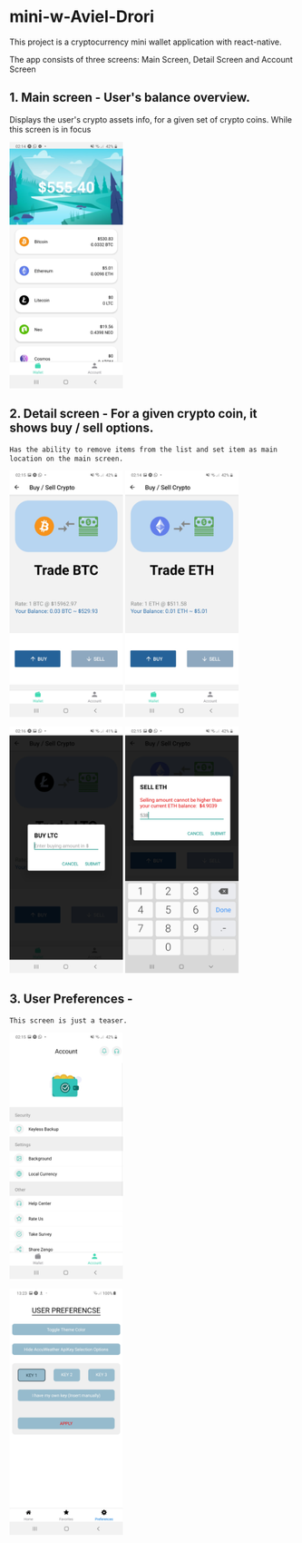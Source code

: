 # mini-w-Aviel-Drori 

This project is a cryptocurrency mini wallet application with react-native.

The app consists of three screens: Main Screen, Detail Screen and Account Screen
    
## 1. Main screen - User's balance overview.
  Displays the user's crypto assets info, for a given set of crypto coins.
  While this screen is in focus
   
    
<p float="left">
    <img src="https://github.com/avieldr/avieldr-mini-w-Aviel-Drori/blob/main/screenshots/Screenshot_20201130-021421_Expo.jpg" width="200"  />
</p>
   
## 2. Detail screen - For a given crypto coin, it shows buy / sell options. 
    Has the ability to remove items from the list and set item as main location on the main screen.
    
<p float="left">
    <img src="https://github.com/avieldr/avieldr-mini-w-Aviel-Drori/blob/main/screenshots/Screenshot_20201130-021529_Expo.jpg" width="200"  />
    <img src="https://github.com/avieldr/avieldr-mini-w-Aviel-Drori/blob/main/screenshots/Screenshot_20201130-021441_Expo.jpg" width="200"  />
</p>
<p float="left">
    <img src="https://github.com/avieldr/avieldr-mini-w-Aviel-Drori/blob/main/screenshots/Screenshot_20201130-021647_Expo.jpg" width="200"  />
    <img src="https://github.com/avieldr/avieldr-mini-w-Aviel-Drori/blob/main/screenshots/Screenshot_20201130-021506_Expo.jpg" width="200"  />
</p>

## 3. User Preferences - 
    This screen is just a teaser.
<p float="left">
    <img src="https://github.com/avieldr/avieldr-mini-w-Aviel-Drori/blob/main/screenshots/Screenshot_20201130-021513_Expo.jpg" width="200"  />
</p>
<img src="https://github.com/avieldr/WeatherMe/blob/master/screenshots/user_pref.jpg" width="200"  />
